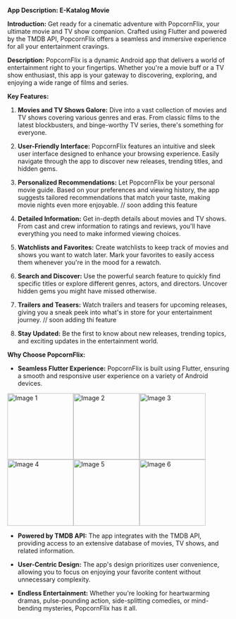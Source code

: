 **App Description: E-Katalog Movie**

**Introduction:**
Get ready for a cinematic adventure with PopcornFlix, your ultimate movie and TV show companion. Crafted using Flutter and powered by the TMDB API, PopcornFlix offers a seamless and immersive experience for all your entertainment cravings. 

**Description:**
PopcornFlix is a dynamic Android app that delivers a world of entertainment right to your fingertips. Whether you're a movie buff or a TV show enthusiast, this app is your gateway to discovering, exploring, and enjoying a wide range of films and series.

**Key Features:**

1. **Movies and TV Shows Galore:**
   Dive into a vast collection of movies and TV shows covering various genres and eras. From classic films to the latest blockbusters, and binge-worthy TV series, there's something for everyone.

2. **User-Friendly Interface:**
   PopcornFlix features an intuitive and sleek user interface designed to enhance your browsing experience. Easily navigate through the app to discover new releases, trending titles, and hidden gems.

3. **Personalized Recommendations:**
   Let PopcornFlix be your personal movie guide. Based on your preferences and viewing history, the app suggests tailored recommendations that match your taste, making movie nights even more enjoyable. // soon adding this feature

4. **Detailed Information:**
   Get in-depth details about movies and TV shows. From cast and crew information to ratings and reviews, you'll have everything you need to make informed viewing choices.

5. **Watchlists and Favorites:**
   Create watchlists to keep track of movies and shows you want to watch later. Mark your favorites to easily access them whenever you're in the mood for a rewatch.

6. **Search and Discover:**
   Use the powerful search feature to quickly find specific titles or explore different genres, actors, and directors. Uncover hidden gems you might have missed otherwise.

7. **Trailers and Teasers:**
   Watch trailers and teasers for upcoming releases, giving you a sneak peek into what's in store for your entertainment journey. // soon adding thi feature

8. **Stay Updated:**
   Be the first to know about new releases, trending topics, and exciting updates in the entertainment world.

**Why Choose PopcornFlix:**

- **Seamless Flutter Experience:** PopcornFlix is built using Flutter, ensuring a smooth and responsive user experience on a variety of Android devices.
<div style="display: flex; flex-wrap: wrap;">
    <img src="https://github.com/ShubhGupta001/PopcornFlix/assets/122821400/ca3dc3fb-fc4a-44c1-87a6-f866cca7cb07" alt="Image 1" width="150" />
    <img src="https://github.com/ShubhGupta001/PopcornFlix/assets/122821400/039a99ff-c97e-495c-9c57-9987baa1c0b1" alt="Image 2" width="150" />
    <img src="https://github.com/ShubhGupta001/PopcornFlix/assets/122821400/7281f836-b82d-44d8-b0cb-f79c73f4cf4f" alt="Image 3" width="150" />
    <img src="https://github.com/ShubhGupta001/PopcornFlix/assets/122821400/d4a74856-709d-4571-aa32-3e2ace2da96e" alt="Image 4" width="150" />
    <img src="https://github.com/ShubhGupta001/PopcornFlix/assets/122821400/fc743c01-f81e-4cee-9032-44493b5ecc48" alt="Image 5" width="150" />
    <img src="https://github.com/ShubhGupta001/PopcornFlix/assets/122821400/4795a50d-b92e-44f2-b405-2c9940a762ff" alt="Image 6" width="150" />
</div>







- **Powered by TMDB API:** The app integrates with the TMDB API, providing access to an extensive database of movies, TV shows, and related information.

- **User-Centric Design:** The app's design prioritizes user convenience, allowing you to focus on enjoying your favorite content without unnecessary complexity.

- **Endless Entertainment:** Whether you're looking for heartwarming dramas, pulse-pounding action, side-splitting comedies, or mind-bending mysteries, PopcornFlix has it all.

